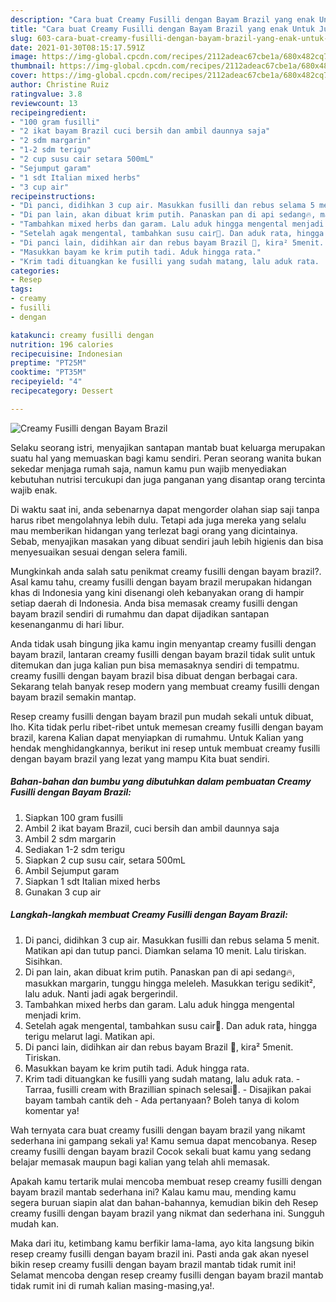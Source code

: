 ```yaml
---
description: "Cara buat Creamy Fusilli dengan Bayam Brazil yang enak Untuk Jualan"
title: "Cara buat Creamy Fusilli dengan Bayam Brazil yang enak Untuk Jualan"
slug: 603-cara-buat-creamy-fusilli-dengan-bayam-brazil-yang-enak-untuk-jualan
date: 2021-01-30T08:15:17.591Z
image: https://img-global.cpcdn.com/recipes/2112adeac67cbe1a/680x482cq70/creamy-fusilli-dengan-bayam-brazil-foto-resep-utama.jpg
thumbnail: https://img-global.cpcdn.com/recipes/2112adeac67cbe1a/680x482cq70/creamy-fusilli-dengan-bayam-brazil-foto-resep-utama.jpg
cover: https://img-global.cpcdn.com/recipes/2112adeac67cbe1a/680x482cq70/creamy-fusilli-dengan-bayam-brazil-foto-resep-utama.jpg
author: Christine Ruiz
ratingvalue: 3.8
reviewcount: 13
recipeingredient:
- "100 gram fusilli"
- "2 ikat bayam Brazil cuci bersih dan ambil daunnya saja"
- "2 sdm margarin"
- "1-2 sdm terigu"
- "2 cup susu cair setara 500mL"
- "Sejumput garam"
- "1 sdt Italian mixed herbs"
- "3 cup air"
recipeinstructions:
- "Di panci, didihkan 3 cup air. Masukkan fusilli dan rebus selama 5 menit. Matikan api dan tutup panci. Diamkan selama 10 menit. Lalu tiriskan. Sisihkan."
- "Di pan lain, akan dibuat krim putih. Panaskan pan di api sedang🔥, masukkan margarin, tunggu hingga meleleh. Masukkan terigu sedikit², lalu aduk. Nanti jadi agak bergerindil."
- "Tambahkan mixed herbs dan garam. Lalu aduk hingga mengental menjadi krim."
- "Setelah agak mengental, tambahkan susu cair🥛. Dan aduk rata, hingga terigu melarut lagi. Matikan api."
- "Di panci lain, didihkan air dan rebus bayam Brazil 🌱, kira² 5menit. Tiriskan."
- "Masukkan bayam ke krim putih tadi. Aduk hingga rata."
- "Krim tadi dituangkan ke fusilli yang sudah matang, lalu aduk rata.  Tarraa, fusilli cream with Brazillian spinach selesai🤗.  Disajikan pakai bayam tambah cantik deh Ada pertanyaan? Boleh tanya di kolom komentar ya!"
categories:
- Resep
tags:
- creamy
- fusilli
- dengan

katakunci: creamy fusilli dengan 
nutrition: 196 calories
recipecuisine: Indonesian
preptime: "PT25M"
cooktime: "PT35M"
recipeyield: "4"
recipecategory: Dessert

---
```



![Creamy Fusilli dengan Bayam Brazil](https://img-global.cpcdn.com/recipes/2112adeac67cbe1a/680x482cq70/creamy-fusilli-dengan-bayam-brazil-foto-resep-utama.jpg)

Selaku seorang istri, menyajikan santapan mantab buat keluarga merupakan suatu hal yang memuaskan bagi kamu sendiri. Peran seorang  wanita bukan sekedar menjaga rumah saja, namun kamu pun wajib menyediakan kebutuhan nutrisi tercukupi dan juga panganan yang disantap orang tercinta wajib enak.

Di waktu  saat ini, anda sebenarnya dapat mengorder olahan siap saji tanpa harus ribet mengolahnya lebih dulu. Tetapi ada juga mereka yang selalu mau memberikan hidangan yang terlezat bagi orang yang dicintainya. Sebab, menyajikan masakan yang dibuat sendiri jauh lebih higienis dan bisa menyesuaikan sesuai dengan selera famili. 



Mungkinkah anda salah satu penikmat creamy fusilli dengan bayam brazil?. Asal kamu tahu, creamy fusilli dengan bayam brazil merupakan hidangan khas di Indonesia yang kini disenangi oleh kebanyakan orang di hampir setiap daerah di Indonesia. Anda bisa memasak creamy fusilli dengan bayam brazil sendiri di rumahmu dan dapat dijadikan santapan kesenanganmu di hari libur.

Anda tidak usah bingung jika kamu ingin menyantap creamy fusilli dengan bayam brazil, lantaran creamy fusilli dengan bayam brazil tidak sulit untuk ditemukan dan juga kalian pun bisa memasaknya sendiri di tempatmu. creamy fusilli dengan bayam brazil bisa dibuat dengan berbagai cara. Sekarang telah banyak resep modern yang membuat creamy fusilli dengan bayam brazil semakin mantap.

Resep creamy fusilli dengan bayam brazil pun mudah sekali untuk dibuat, lho. Kita tidak perlu ribet-ribet untuk memesan creamy fusilli dengan bayam brazil, karena Kalian dapat menyiapkan di rumahmu. Untuk Kalian yang hendak menghidangkannya, berikut ini resep untuk membuat creamy fusilli dengan bayam brazil yang lezat yang mampu Kita buat sendiri.

<!--inarticleads1-->

##### Bahan-bahan dan bumbu yang dibutuhkan dalam pembuatan Creamy Fusilli dengan Bayam Brazil:

1. Siapkan 100 gram fusilli
1. Ambil 2 ikat bayam Brazil, cuci bersih dan ambil daunnya saja
1. Ambil 2 sdm margarin
1. Sediakan 1-2 sdm terigu
1. Siapkan 2 cup susu cair, setara 500mL
1. Ambil Sejumput garam
1. Siapkan 1 sdt Italian mixed herbs
1. Gunakan 3 cup air




<!--inarticleads2-->

##### Langkah-langkah membuat Creamy Fusilli dengan Bayam Brazil:

1. Di panci, didihkan 3 cup air. Masukkan fusilli dan rebus selama 5 menit. Matikan api dan tutup panci. Diamkan selama 10 menit. Lalu tiriskan. Sisihkan.
1. Di pan lain, akan dibuat krim putih. Panaskan pan di api sedang🔥, masukkan margarin, tunggu hingga meleleh. Masukkan terigu sedikit², lalu aduk. Nanti jadi agak bergerindil.
1. Tambahkan mixed herbs dan garam. Lalu aduk hingga mengental menjadi krim.
1. Setelah agak mengental, tambahkan susu cair🥛. Dan aduk rata, hingga terigu melarut lagi. Matikan api.
1. Di panci lain, didihkan air dan rebus bayam Brazil 🌱, kira² 5menit. Tiriskan.
1. Masukkan bayam ke krim putih tadi. Aduk hingga rata.
1. Krim tadi dituangkan ke fusilli yang sudah matang, lalu aduk rata.  - Tarraa, fusilli cream with Brazillian spinach selesai🤗.  - Disajikan pakai bayam tambah cantik deh - Ada pertanyaan? Boleh tanya di kolom komentar ya!




Wah ternyata cara buat creamy fusilli dengan bayam brazil yang nikamt sederhana ini gampang sekali ya! Kamu semua dapat mencobanya. Resep creamy fusilli dengan bayam brazil Cocok sekali buat kamu yang sedang belajar memasak maupun bagi kalian yang telah ahli memasak.

Apakah kamu tertarik mulai mencoba membuat resep creamy fusilli dengan bayam brazil mantab sederhana ini? Kalau kamu mau, mending kamu segera buruan siapin alat dan bahan-bahannya, kemudian bikin deh Resep creamy fusilli dengan bayam brazil yang nikmat dan sederhana ini. Sungguh mudah kan. 

Maka dari itu, ketimbang kamu berfikir lama-lama, ayo kita langsung bikin resep creamy fusilli dengan bayam brazil ini. Pasti anda gak akan nyesel bikin resep creamy fusilli dengan bayam brazil mantab tidak rumit ini! Selamat mencoba dengan resep creamy fusilli dengan bayam brazil mantab tidak rumit ini di rumah kalian masing-masing,ya!.

